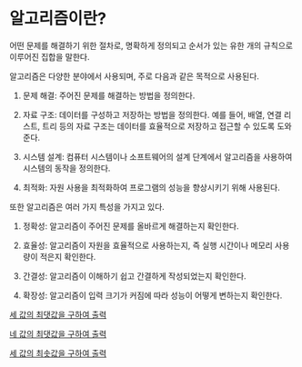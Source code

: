 # 알고리즘이란?
어떤 문제를 해결하기 위한 절차로, 명확하게 정의되고 순서가 있는 유한 개의 규칙으로 이루어진 집합을 말한다.

알고리즘은 다양한 분야에서 사용되며, 주로 다음과 같은 목적으로 사용된다.

1. 문제 해결: 주어진 문제를 해결하는 방법을 정의한다.

2. 자료 구조: 데이터를 구성하고 저장하는 방법을 정의한다. 예를 들어, 배열, 연결 리스트, 트리 등의 자료 구조는 데이터를 효율적으로 저장하고 접근할 수 있도록 도와준다.

3. 시스템 설계: 컴퓨터 시스템이나 소프트웨어의 설계 단계에서 알고리즘을 사용하여 시스템의 동작을 정의한다.

4. 최적화: 자원 사용을 최적화하여 프로그램의 성능을 향상시키기 위해 사용된다.

또한 알고리즘은 여러 가지 특성을 가지고 있다.

1. 정확성: 알고리즘이 주어진 문제를 올바르게 해결하는지 확인한다.

2. 효율성: 알고리즘이 자원을 효율적으로 사용하는지, 즉 실행 시간이나 메모리 사용량이 적은지 확인한다.

3. 간결성: 알고리즘이 이해하기 쉽고 간결하게 작성되었는지 확인한다.

4. 확장성: 알고리즘이 입력 크기가 커짐에 따라 성능이 어떻게 변하는지 확인한다.

[세 값의 최댓값을 구하여 출력](https://github.com/skcy1515/Programming-Study/blob/main/%EC%9E%90%EB%A3%8C%EA%B5%AC%EC%A1%B0%26%EC%95%8C%EA%B3%A0%EB%A6%AC%EC%A6%98/%EA%B8%B0%EB%B3%B8%20%EC%95%8C%EA%B3%A0%EB%A6%AC%EC%A6%98/Main1.java)

[네 값의 최댓값을 구하여 출력](https://github.com/skcy1515/Programming-Study/blob/main/%EC%9E%90%EB%A3%8C%EA%B5%AC%EC%A1%B0%26%EC%95%8C%EA%B3%A0%EB%A6%AC%EC%A6%98/%EA%B8%B0%EB%B3%B8%20%EC%95%8C%EA%B3%A0%EB%A6%AC%EC%A6%98/Main2.java)

[세 값의 최솟값을 구하여 출력](https://github.com/skcy1515/Programming-Study/blob/main/%EC%9E%90%EB%A3%8C%EA%B5%AC%EC%A1%B0%26%EC%95%8C%EA%B3%A0%EB%A6%AC%EC%A6%98/%EA%B8%B0%EB%B3%B8%20%EC%95%8C%EA%B3%A0%EB%A6%AC%EC%A6%98/Main3.java)
